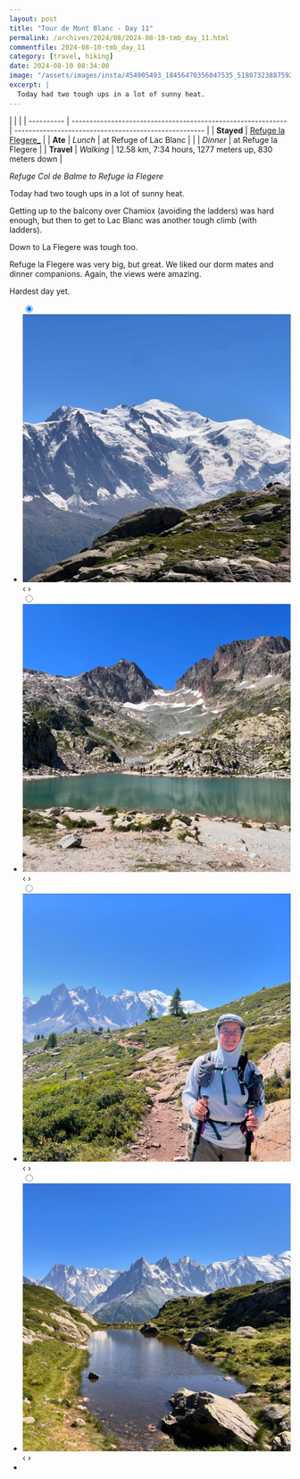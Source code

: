 ```yaml
---
layout: post
title: "Tour de Mont Blanc - Day 11"
permalink: /archives/2024/08/2024-08-10-tmb_day_11.html
commentfile: 2024-08-10-tmb_day_11
category: [travel, hiking]
date: 2024-08-10 08:34:00
image: "/assets/images/insta/454905493_18456470356047535_5180732388759241078_n_18160415539310224.jpg"
excerpt: |
  Today had two tough ups in a lot of sunny heat.
---
```


|            |                                                              |
| ---------- | ------------------------------------------------------------ | ----------------------------------------------------- |
| **Stayed** | [Refuge la Flegere\_](https://www.refuge-de-la-flegere.com/) |
| **Ate**    | _Lunch_                                                      | at Refuge of Lac Blanc                                |
|            | _Dinner_                                                     | at Refuge la Flegere                                  |
| **Travel** | _Walking_                                                    | 12.58 km, 7:34 hours, 1277 meters up, 830 meters down |

_Refuge Col de Balme to Refuge la Flegere_

Today had two tough ups in a lot of sunny heat.

Getting up to the balcony over Chamiox (avoiding the ladders) was hard enough, but then to get to Lac Blanc was another tough climb (with ladders).

Down to La Flegere was tough too.

Refuge la Flegere was very big, but great. We liked our dorm mates and dinner companions. Again, the views were amazing.

Hardest day yet.

<ul class="slides">
    <input type="radio" name="radio-btn" id="img-1" checked="checked" />
    <li class="slide-container">
        <div class="slide">
          <a href="/assets/images/insta/454926229_18456470365047535_71292553789881497_n_17875840371133307.jpg"><img src="/assets/images/insta/454926229_18456470365047535_71292553789881497_n_17875840371133307.jpg" /></a>
        </div>
    <div class="nav">
      <label for="img-4" class="prev">&#x2039;</label>
      <label for="img-2" class="next">&#x203a;</label>
    </div>
    </li>
        <input type="radio" name="radio-btn" id="img-2"  />
    <li class="slide-container">
        <div class="slide">
          <a href="/assets/images/insta/454932777_18456470410047535_1500644220381136008_n_17889022455078663.jpg"><img src="/assets/images/insta/454932777_18456470410047535_1500644220381136008_n_17889022455078663.jpg" /></a>
        </div>
    <div class="nav">
      <label for="img-1" class="prev">&#x2039;</label>
      <label for="img-3" class="next">&#x203a;</label>
    </div>
    </li>
        <input type="radio" name="radio-btn" id="img-3"  />
    <li class="slide-container">
        <div class="slide">
          <a href="/assets/images/insta/454941169_18456470401047535_179337970144820924_n_17936504813779434.jpg"><img src="/assets/images/insta/454941169_18456470401047535_179337970144820924_n_17936504813779434.jpg" /></a>
        </div>
    <div class="nav">
      <label for="img-2" class="prev">&#x2039;</label>
      <label for="img-4" class="next">&#x203a;</label>
    </div>
    </li>    
    <input type="radio" name="radio-btn" id="img-4" />
    <li class="slide-container">
        <div class="slide">
          <a href="/assets/images/insta/454905493_18456470356047535_5180732388759241078_n_18160415539310224.jpg"><img src="/assets/images/insta/454905493_18456470356047535_5180732388759241078_n_18160415539310224.jpg" /></a>
        </div>
    <div class="nav">
      <label for="img-3" class="prev">&#x2039;</label>
      <label for="img-1" class="next">&#x203a;</label>
    </div>
    </li>
<li class="nav-dots">
      <label for="img-1" class="nav-dot" id="img-dot-1"></label>
      <label for="img-2" class="nav-dot" id="img-dot-2"></label>
      <label for="img-3" class="nav-dot" id="img-dot-3"></label>
      <label for="img-4" class="nav-dot" id="img-dot-4"></label>
</li>
</ul>
